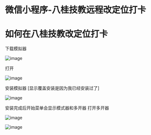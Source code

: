 # 微信小程序-八桂技教远程改定位打卡

# 如何在八桂技教改定位打卡


下载模拟器

![image](https://github.com/xiaotongoreo/baguijijiaodaka/blob/main/2024-01-03%20223529.png)

打开

![image](https://github.com/xiaotongoreo/baguijijiaodaka/blob/main/2024-01-03%20223658.png)

安装模拟器
[显示覆盖安装是因为我已经安装过了]

![image](https://github.com/xiaotongoreo/baguijijiaodaka/blob/main/2024-01-03%20223758.png)

安装完成后开始菜单会显示模式器和多开器
打开多开器

![image](https://github.com/xiaotongoreo/baguijijiaodaka/blob/main/2024-01-03%20223917.png)

![image](https://github.com/xiaotongoreo/baguijijiaodaka/blob/main/2024-01-03%20225952.png)
